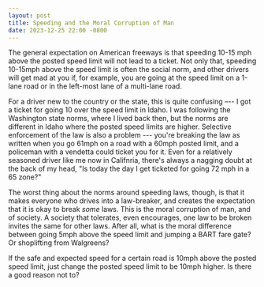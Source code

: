 ```yaml
---
layout: post
title: Speeding and the Moral Corruption of Man
date: 2023-12-25 22:00 -0800
---
```


The general expectation on American freeways is that speeding 10-15 mph above
the posted speed limit will not lead to a ticket. Not only that, speeding
10-15mph above the speed limit is often the social norm, and other drivers will
get mad at you if, for example, you are going at the speed limit on a 1-lane
road or in the left-most lane of a multi-lane road.

For a driver new to the country or the state, this is quite confusing –-- I got
a ticket for going 10 over the speed limit in Idaho. I was following the
Washington state norms, where I lived back then, but the norms are different in
Idaho where the posted speed limits are higher. Selective enforcement of the law
is also a problem --- you're breaking the law as written when you go 61mph on a
road with a 60mph posted limit, and a policeman with a vendetta could ticket you
for it. Even for a relatively seasoned driver like me now in Califnria, there's
always a nagging doubt at the back of my head, "Is today the day I get ticketed
for going 72 mph in a 65 zone?"

The worst thing about the norms around speeding laws, though, is that it makes
everyone who drives into a law-breaker, and creates the expectation that it is
okay to break _some_ laws. This is the moral corruption of man, and of society.
A society that tolerates, even encourages, one law to be broken invites the
same for other laws. After all, what is the moral difference between going 5mph
above the speed limit and jumping a BART fare gate? Or shoplifting from
Walgreens?

If the safe and expected speed for a certain road is 10mph above the posted
speed limit, just change the posted speed limit to be 10mph higher. Is there a
good reason not to?
